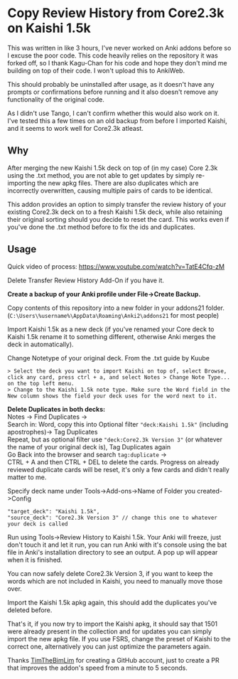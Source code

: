 # Copy Review History from Core2.3k on Kaishi 1.5k

This was written in like 3 hours, I've never worked on Anki addons before so I excuse the poor code. This code heavily relies on the repository it was forked off, so I thank Kagu-Chan for his code and hope they don't mind me building on top of their code. I won't upload this to AnkiWeb.

This should probably be uninstalled after usage, as it doesn't have any prompts or confirmations before running and it also doesn't remove any functionality of the original code.

As I didn't use Tango, I can't confirm whether this would also work on it. I've tested this a few times on an old backup from before I imported Kaishi, and it seems to work well for Core2.3k atleast.

## Why
After merging the new Kaishi 1.5k deck on top of (in my case) Core 2.3k using the .txt method, you are not able to get updates by simply re-importing the new apkg files. There are also duplicates which are incorrectly overwritten, causing multiple pairs of cards to be identical.

This addon provides an option to simply transfer the review history of your existing Core2.3k deck on to a fresh Kaishi 1.5k deck, while also retaining their original sorting should you decide to reset the card. This works even if you've done the .txt method before to fix the ids and duplicates.

## Usage

Quick video of process: https://www.youtube.com/watch?v=TatE4Cfq-zM

Delete Transfer Review History Add-On if you have it.

__Create a backup of your Anki profile under File->Create Backup.__

Copy contents of this repository into a new folder in your addons21 folder. 
(```C:\Users\%username%\AppData\Roaming\Anki2\addons21``` for most people)

Import Kaishi 1.5k as a new deck (if you've renamed your Core deck to Kaishi 1.5k rename it to something different, otherwise Anki merges the deck in automatically).

Change Notetype of your original deck. From the .txt guide by Kuube
```
> Select the deck you want to import Kaishi on top of, select Browse, click any card, press ctrl + a, and select Notes > Change Note Type... on the top left menu.  
> Change to the Kaishi 1.5k note type. Make sure the Word field in the New column shows the field your deck uses for the word next to it. 
```
__Delete Duplicates in both decks:__  
Notes -> Find Duplicates ->   
Search in: Word, copy this into Optional filter ```"deck:Kaishi 1.5k"``` (including apostrophes)-> Tag Duplicates  
Repeat, but as optional filter use ```"deck:Core2.3k Version 3"``` (or whatever the name of your original deck is), Tag Duplicates again  
Go Back into the browser and search ```tag:duplicate``` ->  
CTRL + A and then CTRL + DEL to delete the cards. Progress on already reviewed duplicate cards will be reset, it's only a few cards and didn't really matter to me.

Specify deck name under Tools->Add-ons->Name of Folder you created->Config

```
"target_deck": "Kaishi 1.5k", 
"source_deck": "Core2.3k Version 3" // change this one to whatever your deck is called
```

Run using Tools->Review History to Kaishi 1.5k. Your Anki will freeze, just don't touch it and let it run, you can run Anki with it's console using the bat file in Anki's installation directory to see an output. A pop up will appear when it is finished.

You can now safely delete Core2.3k Version 3, if you want to keep the words which are not included in Kaishi, you need to manually move those over.

Import the Kaishi 1.5k apkg again, this should add the duplicates you've deleted before.

That's it, if you now try to import the Kaishi apkg, it should say that 1501 were already present in the collection and for updates you can simply import the new apkg file. If you use FSRS, change the preset of Kaishi to the correct one, alternatively you can just optimize the parameters again.

Thanks [TimTheBimLim](https://github.com/TimTheBimLim) for creating a GitHub account, just to create a PR that improves the addon's speed from a minute to 5 seconds.
